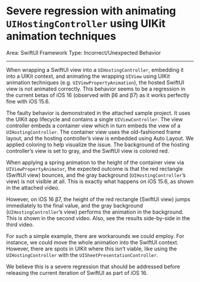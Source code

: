 # Severe regression with animating `UIHostingController` using UIKit animation techniques

Area: SwiftUI Framework
Type: Incorrect/Unexpected Behavior

---

When wrapping a SwiftUI view into a `UIHostingController`, embedding it into a UIKit context, and animating the wrapping `UIView` using UIKit animation techniques (e.g. `UIViewPropertyAnimation`), the hosted SwiftUI view is not animated correctly. This behavior seems to be a regression in the current betas of iOS 16 (observed with β6 and β7) as it works perfectly fine with iOS 15.6.

The faulty behavior is demonstrated in the attached sample project. It uses the UIKit app lifecycle and contains a single `UIViewController`. The view controller embeds a container view which in turn embeds the view of a `UIHostingController`. The container view uses the old-fashioned frame layout, and the hosting controller’s view is embedded using Auto Layout. We applied coloring to help visualize the issue. The background of the hosting controller’s view is set to gray, and the SwiftUI view is colored red.

When applying a spring animation to the height of the container view via `UIViewPropertyAnimator`, the expected outcome is that the red rectangle (SwiftUI view) bounces, and the gray background (`UIHostingController`’s view) is not visible at all. This is exactly what happens on iOS 15.6, as shown in the attached video.

However, on iOS 16 β7, the height of the red rectangle (SwiftUI view) jumps immediately to the final value, and the gray background (`UIHostingController`’s view) performs the animation in the background. This is shown in the second video. Also, see the results side-by-side in the third video.

For such a simple example, there are workarounds we could employ. For instance, we could move the whole animation into the SwiftUI context. However, there are spots in UIKit where this isn’t viable, like using the `UIHostingController` with the `UISheetPresentationController`.

We believe this is a severe regression that should be addressed before releasing the current iteration of SwiftUI as part of iOS 16.
